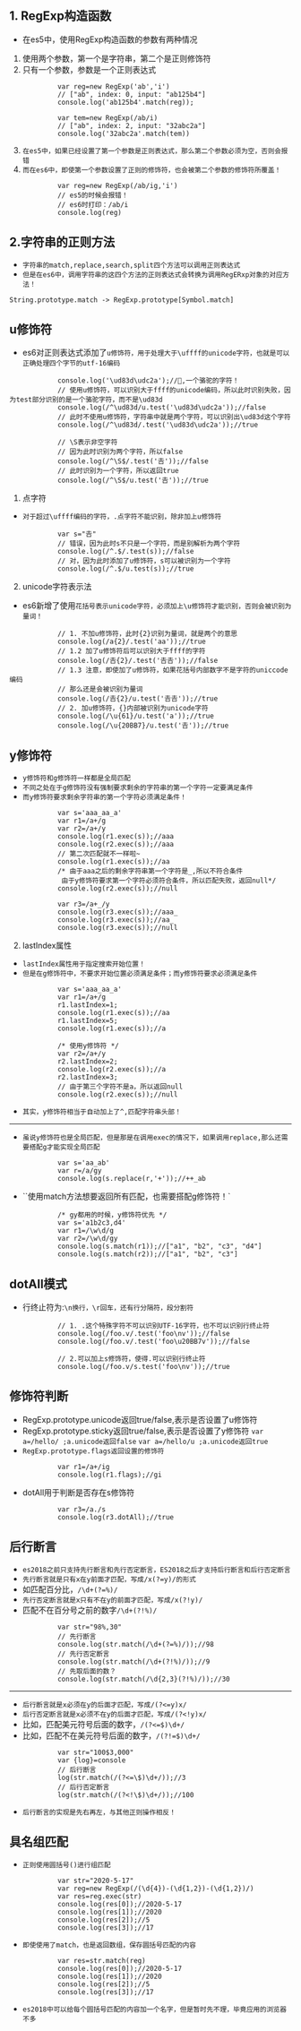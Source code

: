 ## 1. RegExp构造函数
* 在es5中，使用RegExp构造函数的参数有两种情况
1. 使用两个参数，第一个是字符串，第二个是正则修饰符
2. 只有一个参数，参数是一个正则表达式
```
			var reg=new RegExp('ab','i')
			// ["ab", index: 0, input: "ab125b4"]
			console.log('ab125b4'.match(reg));
			
			var tem=new RegExp(/ab/i)
			// ["ab", index: 2, input: "32abc2a"]
			console.log('32abc2a'.match(tem))
```
3. `在es5中，如果已经设置了第一个参数是正则表达式，那么第二个参数必须为空，否则会报错`
4. `而在es6中，即使第一个参数设置了正则的修饰符，也会被第二个参数的修饰符所覆盖！`
```
			var reg=new RegExp(/ab/ig,'i')
			// es5的时候会报错！
			// es6时打印：/ab/i
			console.log(reg)
```

## 2.字符串的正则方法
* `字符串的match,replace,search,split四个方法可以调用正则表达式`
* `但是在es6中，调用字符串的这四个方法的正则表达式会转换为调用RegERxp对象的对应方法！`
```
String.prototype.match -> RegExp.prototype[Symbol.match]
```

## u修饰符
* es6对正则表达式添加了`u修饰符，用于处理大于\uffff的unicode字符，也就是可以正确处理四个字节的utf-16编码`
```
			console.log('\ud83d\udc2a');//🐪,一个骆驼的字符！
			// 使用u修饰符，可以识别大于ffff的unicode编码，所以此时识别失败，因为test部分识别的是一个骆驼字符，而不是\ud83d
			console.log(/^\ud83d/u.test('\ud83d\udc2a'));//false
			// 此时不使用u修饰符，字符串中就是两个字符，可以识别出\ud83d这个字符
			console.log(/^\ud83d/.test('\ud83d\udc2a'));//true
			
			// \S表示非空字符
			// 因为此时识别为两个字符，所以false
			console.log(/^\S$/.test('𠮷'));//false
			// 此时识别为一个字符，所以返回true
			console.log(/^\S$/u.test('𠮷'));//true
```
1. 点字符
* `对于超过\uffff编码的字符，.点字符不能识别，除非加上u修饰符`
```
			var s="𠮷"
			// 错误，因为此时s不只是一个字符，而是别解析为两个字符
			console.log(/^.$/.test(s));//false
			// 对，因为此时添加了u修饰符，s可以被识别为一个字符
			console.log(/^.$/u.test(s));//true
```
2. unicode字符表示法
* es6新增了使用`花括号表示unicode字符，必须加上\u修饰符才能识别，否则会被识别为量词！`
```
			// 1. 不加u修饰符，此时{2}识别为量词，就是两个的意思
			console.log(/a{2}/.test('aa'));//true
			// 1.2 加了u修饰符后可以识别大于ffff的字符
			console.log(/𠮷{2}/.test('𠮷𠮷'));//false
			// 1.3 注意，即使加了u修饰符，如果花括号内部数字不是字符的uniccode编码
			// 那么还是会被识别为量词
			console.log(/𠮷{2}/u.test('𠮷𠮷'));//true
			// 2. 加u修饰符，{}内部被识别为unicode字符
			console.log(/\u{61}/u.test('a'));//true
			console.log(/\u{20BB7}/u.test('𠮷'));//true
```

## y修饰符
* `y修饰符和g修饰符一样都是全局匹配`
* `不同之处在于g修饰符没有强制要求剩余的字符串的第一个字符一定要满足条件`
* `而y修饰符要求剩余字符串的第一个字符必须满足条件！`
```
			var s='aaa_aa_a'
			var r1=/a+/g
			var r2=/a+/y
			console.log(r1.exec(s));//aaa
			console.log(r2.exec(s));//aaa
			// 第二次匹配就不一样啦~
			console.log(r1.exec(s));//aa
			/* 由于aaa之后的剩余字符串第一个字符是_,所以不符合条件
			 由于y修饰符要求第一个字符必须符合条件，所以匹配失败，返回null*/
			console.log(r2.exec(s));//null
			
			var r3=/a+_/y
			console.log(r3.exec(s));//aaa_
			console.log(r3.exec(s));//aa_ 
			console.log(r3.exec(s));//null
```
2. lastIndex属性
* `lastIndex属性用于指定搜索开始位置！`
* `但是在g修饰符中，不要求开始位置必须满足条件；而y修饰符要求必须满足条件`
```
			var s='aaa_aa_a'
			var r1=/a+/g
			r1.lastIndex=1;
			console.log(r1.exec(s));//aa
			r1.lastIndex=5;
			console.log(r1.exec(s));//a
			
			/* 使用y修饰符 */
			var r2=/a+/y
			r2.lastIndex=2;
			console.log(r2.exec(s));//a
			r2.lastIndex=3;
			// 由于第三个字符不是a，所以返回null 
			console.log(r2.exec(s));//null
```
* `其实，y修饰符相当于自动加上了^,匹配字符串头部！`
---
* `虽说y修饰符也是全局匹配，但是那是在调用exec的情况下，如果调用replace,那么还需要搭配g才能实现全局匹配`
```
			var s='aa_ab'
			var r=/a/gy
			console.log(s.replace(r,'+'));//++_ab
```
* ``使用match方法想要返回所有匹配，也需要搭配g修饰符！`
```
			/* gy都用的时候，y修饰符优先 */
			var s='a1b2c3,d4'
			var r1=/\w\d/g
			var r2=/\w\d/gy
			console.log(s.match(r1));//["a1", "b2", "c3", "d4"]
			console.log(s.match(r2));//["a1", "b2", "c3"]
```

## dotAll模式
* 行终止符为:`\n换行，\r回车，还有行分隔符，段分割符`
```
			// 1. .这个特殊字符不可以识别UTF-16字符，也不可以识别行终止符
			console.log(/foo.v/.test('foo\nv'));//false
			console.log(/foo.v/.test('foo\u20BB7v'));//false
			
			// 2.可以加上s修饰符，使得.可以识别行终止符
			console.log(/foo.v/s.test('foo\nv'));//true
```


## 修饰符判断
* RegExp.prototype.unicode返回true/false,表示是否设置了u修饰符
* RegExp.prototype.sticky返回true/false,表示是否设置了y修饰符
`var a=/hello/ ;a.unicode返回false`
`var a=/hello/u ;a.unicode返回true`
* `RegExp.prototype.flags返回设置的修饰符`
```
			var r1=/a+/ig
			console.log(r1.flags);//gi
```
* dotAll用于判断是否存在s修饰符
```
			var r3=/a./s
			console.log(r3.dotAll);//true
```

## 后行断言
* `es2018之前只支持先行断言和先行否定断言，ES2018之后才支持后行断言和后行否定断言`
* `先行断言就是只有x在y前面才匹配，写成/x(?=y)/的形式`
* 如匹配百分比，`/\d+(?=%)/`
* `先行否定断言就是x只有不在y的前面才匹配，写成/x(?!y)/`
* 匹配不在百分号之前的数字`/\d+(?!%)/`
```
			var str="98%,30"
			// 先行断言
			console.log(str.match(/\d+(?=%)/));//98
			// 先行否定断言
			console.log(str.match(/\d+(?!%)/));//9
			// 先取后面的数？
			console.log(str.match(/\d{2,3}(?!%)/));//30
```
---
* `后行断言就是x必须在y的后面才匹配，写成/(?<=y)x/`
* `后行否定断言就是x必须不在y的后面才匹配，写成/(?<!y)x/`
* 比如，匹配美元符号后面的数字，`/(?<=$)\d+/`
* 比如，匹配不在美元符号后面的数字，`/(?!=$)\d+/`
```
			var str="100$3,000"
			var {log}=console
			// 后行断言
			log(str.match(/(?<=\$)\d+/));//3
			// 后行否定断言
			log(str.match(/(?<!\$)\d+/));//100
```
* `后行断言的实现是先右再左，与其他正则操作相反！`

## 具名组匹配
* `正则使用圆括号()进行组匹配`
```
			var str="2020-5-17"
			var reg=new RegExp(/(\d{4})-(\d{1,2})-(\d{1,2})/)
			var res=reg.exec(str)
			console.log(res[0]);//2020-5-17
			console.log(res[1]);//2020
			console.log(res[2]);//5
			console.log(res[3]);//17
```
* `即使使用了match，也是返回数组，保存圆括号匹配的内容`
```
			var res=str.match(reg)
			console.log(res[0]);//2020-5-17
			console.log(res[1]);//2020
			console.log(res[2]);//5
			console.log(res[3]);//17
```
* `es2018中可以给每个圆括号匹配的内容加一个名字，但是暂时先不理，毕竟应用的浏览器不多`
